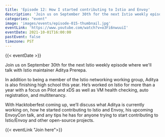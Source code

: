 ```yaml
---
title: 'Episode 12: How I started contributing to Istio and Envoy'
description: 'Join us on September 30th for the next Istio weekly episode where we will talk with Istio maintainer Aditya Prerepa.'
categories: "event"
image: 'images/events/episode-015-thumbnail.jpg'
eventLink: 'https://www.youtube.com/watch?v=o3Fi6nwuuiI'
eventDate: 2021-10-01T16:00:00
pastEvent: false
timezone: PST
---
```


{{< eventDate >}}

Join us on September 30th for the next Istio weekly episode where we'll talk with Istio maintainer Aditya Prerepa.

In addition to being a member of the Istio networking working group, Aditya is also finishing high school this year. He’s worked on Istio for more than a year with a focus on Pilot and xDS as well as VM health checking, auto registration, and multitenancy.

With Hacktoberfest coming up, we’ll discuss what Aditya is currently working on, how he started contributing to Istio and Envoy, his upcoming EnvoyCon talk, and any tips he has for anyone trying to start contributing to Istio/Envoy and other open-source projects. 

{{< eventLink "Join here">}}
